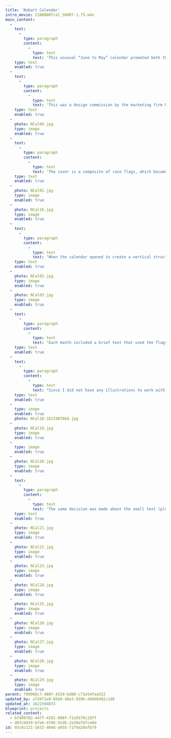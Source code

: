 ```yaml
---
title: 'Nobart Calendar'
intro_movie: 21NOBARTcal_SHORT-1.75.m4v
main_content:
  -
    text:
      -
        type: paragraph
        content:
          -
            type: text
            text: 'This unusual “June to May” calendar promoted both the new Zodiac paper by Kimberly Clark Co. and the annual Indianapolis 500 car race, held on Memorial Day. It also featured illustrators from the marketing firm Nobart Design.'
    type: text
    enabled: true
  -
    text:
      -
        type: paragraph
        content:
          -
            type: text
            text: 'This was a design commission by the marketing firm Nobart Design (Indianapolis, IN), which I free-lanced for while in Indiana. The project promoted the new paper line by Kimberly Clark Co., called Zodiac paper, as well as the annual Indianapolis 500 car race. The calendar was planned to start with June so it could end the year with May and the Memorial Day race. It also featured illustrators Nobart Design had used, one for each month. Not having the illustrations in hand until late in the design process, I designed a “neutral” system to accommodate the illustrations, deciding on a 12x12 inch format. This format featured the flags used in the race, each color having special significance, and also provided a means to celebrate the Zodiac colored paper. Thus, the calendar became more like a keepsake, less likely to be trashed at the end of each year.'
    type: text
    enabled: true
  -
    photo: NCal00.jpg
    type: image
    enabled: true
  -
    text:
      -
        type: paragraph
        content:
          -
            type: text
            text: 'The cover is a composite of race flags, which became the main design system throughout.'
    type: text
    enabled: true
  -
    photo: NCal01.jpg
    type: image
    enabled: true
  -
    photo: NCal16.jpg
    type: image
    enabled: true
  -
    text:
      -
        type: paragraph
        content:
          -
            type: text
            text: "When the calendar opened to create a vertical structure with two squares, the top page of the spread contained the visual expression (illustrations), while the bottom contained the calendar’s information system. The first calendar spread provided the general information about the race and Nobart Design, its upper page containing a key to the flags and their meaning.\_"
    type: text
    enabled: true
  -
    photo: NCal02.jpg
    type: image
    enabled: true
  -
    photo: NCal03.jpg
    type: image
    enabled: true
  -
    text:
      -
        type: paragraph
        content:
          -
            type: text
            text: "Each month included a brief text that used the flags to describe symbolic values and information on the race itself. Another imposed limitation was that the calendar’s information page could only use two colors (I choose black and red) due to budget limits. Today this seems awkward since the illustration pages were not limited to colors—but in those days such limitations were often necessary. I could only hope that the two colors, black and red, would generally work out okay for the colored papers I was to use, which I also had not yet received examples of until late in the process.\_"
    type: text
    enabled: true
  -
    text:
      -
        type: paragraph
        content:
          -
            type: text
            text: "Since I did not have any illustrations to work with, I focused on the information page of the calendar. I decided to limit that area strictly to typographic elements, allowing the eventual illustrations to be uninhibited. While the information page was meant to remain practical (functional), I also decided to not merely repeat each page (as calendar conventions dictate) but push the layout and typography to express a degree of controlled playfulness (also supportive of the calendar’s tendency to be a decorative object in any business environment). Once I decided to use a number (vs. a name) for each month as a primary component, the rest of the elements were designed to harmonize with that letterform.\_"
    type: text
    enabled: true
  -
    type: image
    enabled: true
    photo: NCal18-1621987864.jpg
  -
    photo: NCal19.jpg
    type: image
    enabled: true
  -
    type: image
    enabled: true
  -
    photo: NCal20.jpg
    type: image
    enabled: true
  -
    text:
      -
        type: paragraph
        content:
          -
            type: text
            text: 'The same decision was made about the small text (plus an abstraction of the flags as a logo). Note also that the entire layout and typesetting was done by hand, with parts cut and pasted into place after receiving most of it from the typesetters in basic formats (positioning as shown being cost prohibitive, typical from that time and state of technology).'
    type: text
    enabled: true
  -
    photo: NCal21.jpg
    type: image
    enabled: true
  -
    photo: NCal22.jpg
    type: image
    enabled: true
  -
    photo: NCal23.jpg
    type: image
    enabled: true
  -
    photo: NCal24.jpg
    type: image
    enabled: true
  -
    photo: NCal25.jpg
    type: image
    enabled: true
  -
    photo: NCal26.jpg
    type: image
    enabled: true
  -
    photo: NCal27.jpg
    type: image
    enabled: true
  -
    photo: NCal28.jpg
    type: image
    enabled: true
  -
    photo: NCal29.jpg
    type: image
    enabled: true
parent: f09960c7-480f-4529-bd80-c71e54fea522
updated_by: a726f1e0-85b0-48e3-939b-db6b8482c1d0
updated_at: 1622594833
blueprint: projects
related_content:
  - b7499782-447f-4181-988f-f1a5578c2dff
  - d03cb039-6fe6-4786-91db-2a39af6fce0d
id: 93c6c121-1633-404d-a05b-71f9a20afb79
---
```

